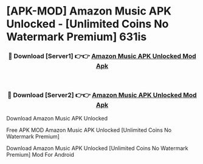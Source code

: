 # [APK-MOD] Amazon Music APK Unlocked - [Unlimited Coins No Watermark Premium] 631is



<div align="center">
<h3>🔴 Download [Server1] 👉👉 <a href="https://momento.my/?title=Amazon_Music_APK_Unlocked">Amazon Music APK Unlocked Mod Apk</a></h3><br>

<h3>🔴 Download [Server2] 👉👉 <a href="https://momento.my/?title=Amazon_Music_APK_Unlocked">Amazon Music APK Unlocked Mod Apk</a></h3>
</div>



Download Amazon Music APK Unlocked 

Free APK MOD Amazon Music APK Unlocked [Unlimited Coins No Watermark Premium]

Download Amazon Music APK Unlocked [Unlimited Coins No Watermark Premium] Mod For Android
